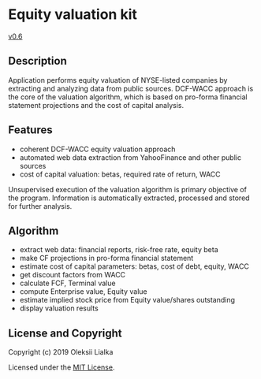 # Equity valuation kit

[v0.6](CHANGELOG.md)

## Description
Application performs equity valuation of NYSE-listed companies by extracting and analyzing data from public sources. DCF-WACC approach is the core of the valuation algorithm, which is based on pro-forma financial statement projections and the cost of capital analysis.

## Features
- coherent DCF-WACC equity valuation approach
- automated web data extraction from YahooFinance and other public sources
- cost of capital valuation: betas, required rate of return, WACC

Unsupervised execution of the valuation algorithm is primary objective of the program. Information is automatically extracted, processed and stored for further analysis.


## Algorithm
- extract web data: financial reports, risk-free rate, equity beta
- make CF projections in pro-forma financial statement
- estimate cost of capital parameters: betas, cost of debt, equity, WACC
- get discount factors from WACC
- calculate FCF, Terminal value
- compute Enterprise value, Equity value
- estimate implied stock price from Equity value/shares outstanding
- display valuation results

## License and Copyright
Copyright (c) 2019 Oleksii Lialka

Licensed under the [MIT License](LICENSE.md).
